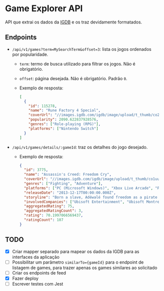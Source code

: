# Game Explorer API

API que extrai os dados da [IGDB](https://www.igdb.com/api) e os traz devidamente formatados.

## Endpoints

- `/api/v1/games?term=MySearchTerm&offset=3`: lista os jogos ordenados por popularidade.

  - `term`: termo de busca utilizado para filtrar os jogos. Não é obrigatório.
  - `offset`: página desejada. Não é obrigatório. Padrão `0`.
  - Exemplo de resposta:

    ```json
    [
      {
        "id": 115278,
        "name": "Rune Factory 4 Special",
        "coverUrl": "//images.igdb.com/igdb/image/upload/t_thumb/co203s.jpg",
        "popularity": 2090.622837928576,
        "genres": ["Role-playing (RPG)"],
        "platforms": ["Nintendo Switch"]
      }
    ]
    ```

- `/api/v1/games/details/:gameId`: traz os detalhes do jogo desejado.

  - Exemplo de resposta:

    ```json
    {
      "id": 3775,
      "name": "Assassin's Creed: Freedom Cry",
      "coverUrl": "//images.igdb.com/igdb/image/upload/t_thumb/co1uue.jpg",
      "genres": ["Fighting", "Adventure"],
      "platforms": ["PC (Microsoft Windows)", "Xbox Live Arcade", "PlayStation Network", "PlayStation 4"],
      "releaseDate": "2013-12-17T00:00:00.000Z",
      "storyline": "Born a slave, Adéwalé found freedom as a pirate aboard the Jackdaw as Captain Edward Kenway's Quartermaster. Fifteen years later, Adéwalé has become a trained assassin and finds himself shipwrecked in Saint-Domingue with no weapon and no crew helping him out. So unfolds a new adventure,",
      "involvedCompanies": ["Ubisoft Entertainment", "Ubisoft Montreal", "Ubisoft Québec"],
      "aggregatedRating": 75,
      "aggregatedRatingCount": 3,
      "rating": 70.1997066569437,
      "ratingCount": 107
    }
    ```

## TODO

- [x] Criar mapper separado para mapear os dados da IGDB para as interfaces da aplicação
- [ ] Possibilitar um parâmetro `similarTo={gameId}` para o endpoint de listagem de games, para trazer apenas os games similares ao solicitado
- [ ] Criar os endpoints de feed
- [x] Fazer deploy
- [ ] Escrever testes com Jest
